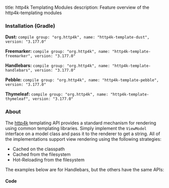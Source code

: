 title: http4k Templating Modules
description: Feature overview of the http4k-templating modules

### Installation (Gradle)
**Dust:** ```compile group: "org.http4k", name: "http4k-template-dust", version: "3.177.0"```

**Freemarker:** ```compile group: "org.http4k", name: "http4k-template-freemarker", version: "3.177.0"```

**Handlebars:** ```compile group: "org.http4k", name: "http4k-template-handlebars", version: "3.177.0"```

**Pebble:** ```compile group: "org.http4k", name: "http4k-template-pebble", version: "3.177.0"```

**Thymeleaf:** ```compile group: "org.http4k", name: "http4k-template-thymeleaf", version: "3.177.0"```

### About
The [http4k] templating API provides a standard mechanism for rendering using common templating libraries. Simply implement the `ViewModel` interface on a model class and pass it to the renderer to get a string. All of the implementations support view rendering using the following strategies:

* Cached on the classpath
* Cached from the filesystem
* Hot-Reloading from the filesystem

The examples below are for Handlebars, but the others have the same APIs:

#### Code  [<img class="octocat"/>](https://github.com/http4k/http4k/blob/master/src/docs/guide/modules/templating/example.kt)

 <script src="https://gist-it.appspot.com/https://github.com/http4k/http4k/blob/master/src/docs/guide/modules/templating/example.kt"></script>

[http4k]: https://http4k.org
